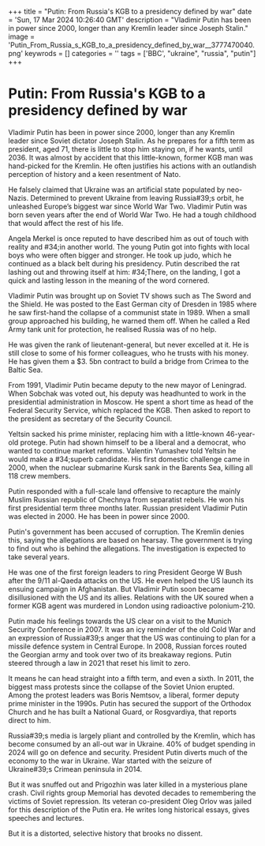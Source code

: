 +++
title = "Putin: From Russia's KGB to a presidency defined by war"
date = 'Sun, 17 Mar 2024 10:26:40 GMT'
description = "Vladimir Putin has been in power since 2000, longer than any Kremlin leader since Joseph Stalin."
image = 'Putin_From_Russia_s_KGB_to_a_presidency_defined_by_war__3777470040.png'
keywrods =  []
categories = ''
tags = ['BBC', "ukraine", "russia", "putin"]
+++

# Putin: From Russia's KGB to a presidency defined by war

Vladimir Putin has been in power since 2000, longer than any Kremlin leader since Soviet dictator Joseph Stalin.
As he prepares for a fifth term as president, aged 71, there is little to stop him staying on, if he wants, until 2036.
It was almost by accident that this little-known, former KGB man was hand-picked for the Kremlin.
He often justifies his actions with an outlandish perception of history and a keen resentment of Nato.

He falsely claimed that Ukraine was an artificial state populated by neo-Nazis.
Determined to prevent Ukraine from leaving Russia<bb>#39;s orbit, he unleashed Europe’s biggest war since World War Two.
Vladimir Putin was born seven years after the end of World War Two.
He had a tough childhood that would affect the rest of his life.

Angela Merkel is once reputed to have described him as out of touch with reality and <bb>#34;in another world.
The young Putin got into fights with local boys who were often bigger and stronger.
He took up judo, which he continued as a black belt during his presidency.
Putin described the rat lashing out and throwing itself at him: <bb>#34;There, on the landing, I got a quick and lasting lesson in the meaning of the word cornered.

Vladimir Putin was brought up on Soviet TV shows such as The Sword and the Shield.
He was posted to the East German city of Dresden in 1985 where he saw first-hand the collapse of a communist state in 1989.
When a small group approached his building, he warned them off.
When he called a Red Army tank unit for protection, he realised Russia was of no help.

He was given the rank of lieutenant-general, but never excelled at it.
He is still close to some of his former colleagues, who he trusts with his money.
He has given them a $3.
5bn contract to build a bridge from Crimea to the Baltic Sea.

From 1991, Vladimir Putin became deputy to the new mayor of Leningrad.
When Sobchak was voted out, his deputy was headhunted to work in the presidential administration in Moscow.
He spent a short time as head of the Federal Security Service, which replaced the KGB.
Then asked to report to the president as secretary of the Security Council.

Yeltsin sacked his prime minister, replacing him with a little-known 46-year-old protege.
Putin had shown himself to be a liberal and a democrat, who wanted to continue market reforms.
Valentin Yumashev told Yeltsin he would make a <bb>#34;superb candidate.
His first domestic challenge came in 2000, when the nuclear submarine Kursk sank in the Barents Sea, killing all 118 crew members.

Putin responded with a full-scale land offensive to recapture the mainly Muslim Russian republic of Chechnya from separatist rebels.
He won his first presidential term three months later.
Russian president Vladimir Putin was elected in 2000.
He has been in power since 2000.

Putin's government has been accused of corruption.
The Kremlin denies this, saying the allegations are based on hearsay.
The government is trying to find out who is behind the allegations.
The investigation is expected to take several years.

He was one of the first foreign leaders to ring President George W Bush after the 9/11 al-Qaeda attacks on the US.
He even helped the US launch its ensuing campaign in Afghanistan.
But Vladimir Putin soon became disillusioned with the US and its allies.
Relations with the UK soured when a former KGB agent was murdered in London using radioactive polonium-210.

Putin made his feelings towards the US clear on a visit to the Munich Security Conference in 2007.
It was an icy reminder of the old Cold War and an expression of Russia<bb>#39;s anger that the US was continuing to plan for a missile defence system in Central Europe.
In 2008, Russian forces routed the Georgian army and took over two of its breakaway regions.
Putin steered through a law in 2021 that reset his limit to zero.

It means he can head straight into a fifth term, and even a sixth.
In 2011, the biggest mass protests since the collapse of the Soviet Union erupted.
Among the protest leaders was Boris Nemtsov, a liberal, former deputy prime minister in the 1990s.
Putin has secured the support of the Orthodox Church and he has built a National Guard, or Rosgvardiya, that reports direct to him.

Russia<bb>#39;s media is largely pliant and controlled by the Kremlin, which has become consumed by an all-out war in Ukraine.
40% of budget spending in 2024 will go on defence and security.
President Putin diverts much of the economy to the war in Ukraine.
War started with the seizure of Ukraine<bb>#39;s Crimean peninsula in 2014.

But it was snuffed out and Prigozhin was later killed in a mysterious plane crash.
Civil rights group Memorial has devoted decades to remembering the victims of Soviet repression.
Its veteran co-president Oleg Orlov was jailed for this description of the Putin era.
He writes long historical essays, gives speeches and lectures.

But it is a distorted, selective history that brooks no dissent.


